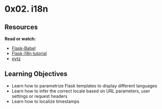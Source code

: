 # 0x02. i18n

## Resources
**Read or watch:**

* [Flask-Babel](https://flask-babel.tkte.ch/)
* [Flask i18n tutorial](https://blog.miguelgrinberg.com/post/the-flask-mega-tutorial-part-xiii-i18n-and-l10n)
* [pytz](https://pytz.sourceforge.net/)

## Learning Objectives
* Learn how to parametrize Flask templates to display different languages
* Learn how to infer the correct locale based on URL parameters, user settings or request headers
* Learn how to localize timestamps

